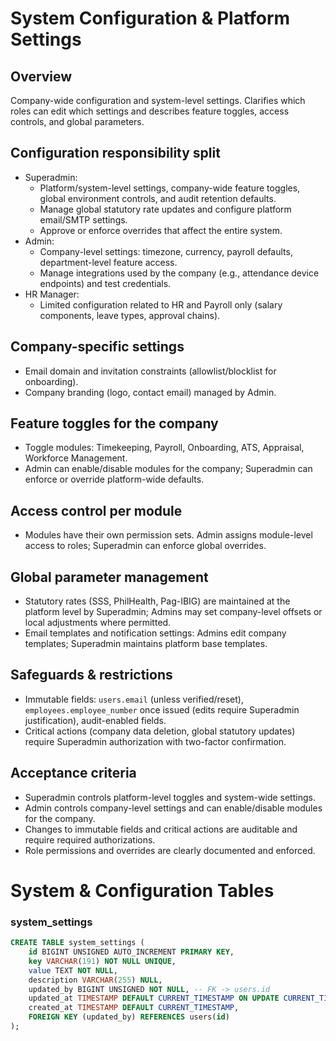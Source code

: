 # System Configuration & Platform Settings

## Overview
Company-wide configuration and system-level settings. Clarifies which roles can edit which settings and describes feature toggles, access controls, and global parameters.

## Configuration responsibility split
- Superadmin:
  - Platform/system-level settings, company-wide feature toggles, global environment controls, and audit retention defaults.
  - Manage global statutory rate updates and configure platform email/SMTP settings.
  - Approve or enforce overrides that affect the entire system.
- Admin:
  - Company-level settings: timezone, currency, payroll defaults, department-level feature access.
  - Manage integrations used by the company (e.g., attendance device endpoints) and test credentials.
- HR Manager:
  - Limited configuration related to HR and Payroll only (salary components, leave types, approval chains).

## Company-specific settings
- Email domain and invitation constraints (allowlist/blocklist for onboarding).
- Company branding (logo, contact email) managed by Admin.

## Feature toggles for the company
- Toggle modules: Timekeeping, Payroll, Onboarding, ATS, Appraisal, Workforce Management.
- Admin can enable/disable modules for the company; Superadmin can enforce or override platform-wide defaults.

## Access control per module
- Modules have their own permission sets. Admin assigns module-level access to roles; Superadmin can enforce global overrides.

## Global parameter management
- Statutory rates (SSS, PhilHealth, Pag-IBIG) are maintained at the platform level by Superadmin; Admins may set company-level offsets or local adjustments where permitted.
- Email templates and notification settings: Admins edit company templates; Superadmin maintains platform base templates.

## Safeguards & restrictions
- Immutable fields: `users.email` (unless verified/reset), `employees.employee_number` once issued (edits require Superadmin justification), audit-enabled fields.
- Critical actions (company data deletion, global statutory updates) require Superadmin authorization with two-factor confirmation.

## Acceptance criteria
- Superadmin controls platform-level toggles and system-wide settings.
- Admin controls company-level settings and can enable/disable modules for the company.
- Changes to immutable fields and critical actions are auditable and require required authorizations.
- Role permissions and overrides are clearly documented and enforced.

# System & Configuration Tables

### system_settings
```sql
CREATE TABLE system_settings (
    id BIGINT UNSIGNED AUTO_INCREMENT PRIMARY KEY,
    key VARCHAR(191) NOT NULL UNIQUE,
    value TEXT NOT NULL,
    description VARCHAR(255) NULL,
    updated_by BIGINT UNSIGNED NOT NULL, -- FK -> users.id
    updated_at TIMESTAMP DEFAULT CURRENT_TIMESTAMP ON UPDATE CURRENT_TIMESTAMP,
    created_at TIMESTAMP DEFAULT CURRENT_TIMESTAMP,
    FOREIGN KEY (updated_by) REFERENCES users(id)
);
```
